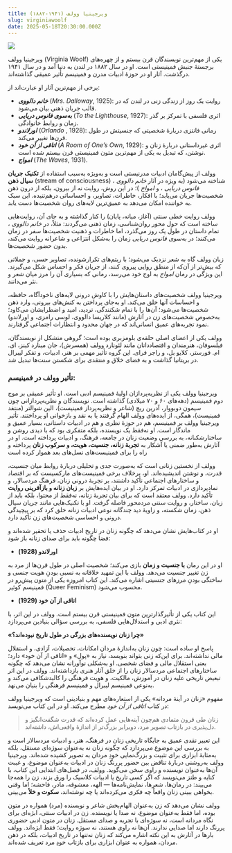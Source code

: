 ```yaml
---
title: ویرجینیا وولف (۱۹۴۱-۱۸۸۲)
slug: virginiawoolf
date: 2025-05-18T20:30:00.000Z
---
```


![](https://assets.tina.io/b6b0cb5c-4b1b-43f4-9bea-8d6867c09320/magazine/woolf/photo_2025-05-19_07-09-32.jpg)
<br>


ویرجینیا وولف (Virginia Woolf) یکی از مهم‌ترین نویسندگان قرن بیستم و از چهره‌های برجستۀ جنبش
فمینیستی است. او در سال ۱۸۸۲ در لندن به دنیا آمد و در سال ۱۹۴۱ درگذشت. آثار او
در حوزۀ ادبیات مدرن و فمینیسم تأثیر عمیقی گذاشته‌اند.

برخی از مهم‌ترین آثار او عبارت‌اند از:

* ***خانم دالووی*** (*Mrs. Dalloway*, 1925): روایت یک روز از زندگی زنی در لندن که در قالب جریان ذهنی   بیان می‌شود.
* ***به‌سوی فانوس دریایی*** (*To the Lighthouse*, 1927): اثری فلسفی با
  تمرکز بر گذر زمان و روابط خانوادگی.
* ***اورلاندو*** (*Orlando* , 1928): رمانی فانتزی دربارۀ شخصیتی
  که جنسیتش در طول قرن‌ها تغییر می‌کند.
* ***اتاقی از آن خود*** (*A Room of One’s Own*, 1929): اثری غیرداستانی
  دربارۀ زنان و نوشتن، که تبدیل به یکی از مهم‌ترین متون فمینیستی قرن بیستم
  شده است.
* ***امواج*** (*The Waves*, 1931).

وولف از پیش‌گامان ادبیات
مدرنیستی است و به‌ویژه به‌سبب استفاده از **تکنیک جریان سیال ذهن** (stream of consciousness) شناخته می‌شود (به ویژه در آثار *خانم
دالووی* ، *فانوس دریایی* ، و *امواج* )؛ در این روش، روایت نه از بیرون،
بلکه از درون ذهن شخصیت‌ها جریان می‌یابد؛ با افکار، خاطرات، تصاویر، و احساساتی
درهم‌تنیده. این سبک به خواننده امکان می‌دهد به عمیق‌ترین لایه‌های روان شخصیت‌ها
دست یابد.

وولف روایت خطی سنتی
(آغاز، میانه، پایان) را کنار گذاشته و به جای آن، روایت‌هایی ساخته است که حول
محور روان‌شناسی، زمان ذهنی می‌گردند: مثلاً، در *خانم دالووی* ، تمام داستان
در طول یک روز می‌گذرد، اما خاطرات و ذهنیت شخصیت‌ها سفر در زمان می‌کنند؛ در *به‌سوی
فانوس دریایی* زمان را به‌شکل انتزاعی و شاعرانه روایت می‌کند، بدون حضور شخصیت‌ها.

زبان وولف گاه به شعر
نزدیک می‌شود؛ با ریتم‌های تکرارشونده، تصاویر حسی، و جملاتی که بیش‌تر از آن‌که
از منطق روایی پیروی کنند، از جریان فکر و احساس شکل می‌گیرند. این ویژگی در رمان *امواج*
به اوج خود می‌رسد، رمانی که بسیاری آن را مرز میان شعر و نثر می‌دانند.

ویرجینیا وولف شخصیت‌های
داستان‌هایش را با کاوش درونی لایه‌های ناخودآگاه، حافظه، و احساسات آنها خلق می‌کند.
او به‌جای پرداختن به کنش‌های بیرونی، وارد ذهن شخصیت‌ها می‌شود؛ آن‌ها را با تمام
شکنندگی، تردید، امید و اضطرابشان می‌کاود؛ به‌خصوص شخصیت‌های زن در آثارش (مانند کلاریسا
دالووی، لوسی رامزی، و اورلاندو) نمود تجربه‌های عمیق انسانی‌اند که در جهان محدود
و انتظارات اجتماعی گرفتارند.

وولف یکی از اعضای
اصلی حلقه‌ی بلومزبری بوده است؛ گروهی متشکل از نویسندگان، فیلسوفان، هنرمندان و
اقتصاددانان مانند لئونارد وولف (همسرش)، جان مینارد کینز، ای. ام. فورستر، کلایو
بل، و راجر فرای. این گروه تأثیر مهمی بر هنر، ادبیات، و تفکر لیبرال در بریتانیا
گذاشت و به فضای خلاق و منتقدی برای شکستن سنت‌ها تبدیل شد.
<br>


### **تأثیر وولف در فمینیسم**:

ویرجینیا
وولف یکی از نظریه‌پردازان اولیۀ فمینیسم ادبی است.
او
تأثیر عمیقی بر موج دوم فمینیسم (دهه‌های ۶۰ و ۷۰
میلادی) گذاشته است. نویسندگان و نظریه‌پردازانی چون سیمون دوبووار، آدرین ریچ
(شاعر و نظریه‌پرداز فمینیست)، الین شوالتر (منتقد فمینیست)، همگی، از ایده‌های وولف
الهام گرفتند یا به نقد و بازخوانی او پرداختند. تأثیر
ویرجینیا وولف بر فمینیسم، هم در حوزۀ نظری و هم در ادبیات داستانی، بسیار عمیق و
ماندگار است. او نه‌فقط یک نویسنده، بلکه متفکری بود که با دیدی روشن و
ساختارشکنانه، به بررسی وضعیت زنان در جامعه، فرهنگ، و ادبیات پرداخته است. او در آثارش به‌طور
ضمنی یا آشکار به **تجربۀ زنانه، جنسیت، هویت، و سرکوب زنان** پرداخته و راه را
برای فمینیست‌های نسل‌های بعد هموار کرده است

وولف از نخستین زنانی است که به‌صورت جدی
و تحلیلی دربارۀ روابط میان جنسیت، قدرت، و نوشتن اندیشیده‌اند. او، برخلاف برخی
فمینیست‌های مارکسیست که بر اقتصاد و ساختارهای اجتماعی تأکید داشتند، بر تجربۀ
درونی زنان، فرهنگ مردسالار، و نمادپردازی در ادبیات تمرکز دارد.
او در بیان ایده‌هایش بر **زبان زنانه و بازآفرینی روایت**
تأکید دارد. وولف معتقد است که برای بیان تجربۀ زنانه، نه‌فقط از محتوا، بلکه باید
از زبان، ساختار، و روایت سنتی مردمحور فاصله گرفت. او با تکنیک‌هایی مانند جریان
سیال ذهن، زمان شکسته، و زاویۀ دید چندگانه نوعی ادبیات زنانه خلق کرد که بر پیچیدگی
درونی و احساسی شخصیت‌های زن تأکید دارد.

او در کتاب‌هایش نشان می‌دهد که چگونه
زنان در تاریخ ادبیات حذف یا تحقیر شده‌اند و فضا چگونه باید برای صدای زنانه باز
شود:


- **اورلاندو (1928)**

او در این رمان **با جنسیت و زمان** بازی
می‌کند؛ شخصیت اصلی در طول قرن‌‌ها از مرد به زن تغییر جنسیت می‌دهد. وولف با این
تمهید خلاقانه به نسبی بودنِ هویت جنسی و ساختگی بودنِ مرزهای جنسیتی اشاره می‌کند.
این کتاب امروزه یکی از متون پیش‌رو در فمینیسم کوئیر (Queer Feminism) محسوب می‌شود.

- **اتاقی از آن خود (1929)**

این کتاب یکی از تأثیرگذارترین متون فمینیستی
قرن بیستم است. وولف در این اثر، با نثری ادبی و استدلال‌هایی فلسفی، به بررسی
سؤالی بنیادین می‌پردازد:


**«چرا زنان نویسنده‌های بزرگی در طول تاریخ نبوده‌اند؟»**

پاسخ
او ساده است: چون زنان به‌اندازۀ مردان امکانات، تحصیلات، آزادی، و استقلال مالی
نداشته‌اند. برای این‌که زنی بتواند بنویسد، نیاز به
«پول» و «اتاقی از آن خود» دارد؛ یعنی استقلال مالی و فضای شخصی. او به‌شکلی
نوآورانه نشان می‌دهد که چگونه ساختارهای اجتماعی مردسالار زنان را از خلق آثار
هنری بازداشته‌اند. وولف
در این اثر تبعیض تاریخی علیه زنان در آموزش، مالکیت، و هویت فرهنگی را کالبدشکافی
می‌کند و به‌نوعی فمینیسم لیبرال و فمینیسم فرهنگی را بنیان می‌نهد.

مفهوم «زنان در آینۀ مردانه» یکی از
استعاره‌های مهم و بنیادینی است که ویرجینیا وولف در کتاب *اتاقی از آن خود*
مطرح می‌کند. او در این کتاب می‌نویسد:

> زنان طی قرون متمادی هم‌چون آینه‌هایی عمل کرده‌اند که قدرت شگفت‌انگیز و دل‌پذیری در بازتاب تصویر مرد، دوبرابر بزرگ‌تر از اندازۀ واقعی‌اش، داشته‌اند.

این تعبیر نقدی عمیق به جایگاه تاریخی
زنان در فرهنگ، هنر، و ادبیات مردسالار است و به بررسی این موضوع می‌پردازد که چگونه
زنان نه به‌عنوان سوژه‌ای مستقل، بلکه به‌مثابۀ ابزاری برای تثبیت و بزرگ‌نمایی
خودِ مردان به تصویر کشیده شده‌اند. ویرجینیا وولف به‌روشنی دربارۀ تناقض بین حضور
پررنگ زنان در ادبیات به‌عنوان موضوع، و غیبت آن‌ها به‌عنوان نویسنده و راوی سخن می‌گوید.
وولف، در فصل‌های ابتدایی این کتاب، با کنایه و طنز می‌نویسد که اگر کسی تاریخ یا
ادبیات کلاسیک را ورق بزند، زن را همه‌جا می‌بیند: در رمان‌ها، شعرها، نمایش‌نامه‌ها
—
الهه، معشوقه، مادر، فاحشه؛ اما وقتی بخواهی ببینی زنان واقعاً چه فکری می‌کرده‌اند
یا چه نوشته‌اند، **سکوت و خلأ** می‌بینی.

وولف نشان می‌دهد که زن به‌عنوان الهام‌بخش
شاعر و نویسنده (مرد) همواره در متون بوده، اما فقط به‌عنوان موضوع، نه صدا یا نویسنده.
زن در ادبیات سنتی، ابژه‌ای برای نگاه مردانه است، نه سوژه‌ای با تجربه و صدای
مستقل. زنان در متون ادبی حضوری
پررنگ دارند اما صدایی ندارند. آن‌ها نه راوی هستند، نه سوژه روایت؛ فقط ابژه‌اند.
وولف بارها در آثارش به این نکته اشاره می‌کند که زنان نه‌تنها در تاریخ ادبیات،
بلکه در ذهن مردان، همواره به عنوان ابزاری برای بازتاب خودِ مرد تعریف شده‌اند.

